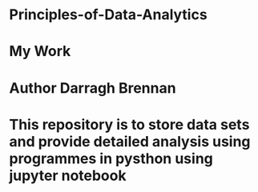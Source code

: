 # Principles-of-Data-Analytics
# My Work
# Author Darragh Brennan

# This repository is to store data sets and provide detailed analysis using programmes in pysthon using jupyter notebook 





    
